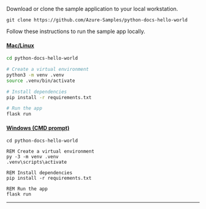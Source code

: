 Download or clone the sample application to your local workstation.

```terminal
git clone https://github.com/Azure-Samples/python-docs-hello-world
```

Follow these instructions to run the sample app locally.

#### [Mac/Linux](#tab/mac-linux)

```Bash
cd python-docs-hello-world

# Create a virtual environment
python3 -m venv .venv
source .venv/bin/activate

# Install dependencies
pip install -r requirements.txt

# Run the app
flask run
```

#### [Windows (CMD prompt)](#tab/windows)

```dos
cd python-docs-hello-world

REM Create a virtual environment
py -3 -m venv .venv
.venv\scripts\activate

REM Install dependencies
pip install -r requirements.txt

REM Run the app
flask run
```
---